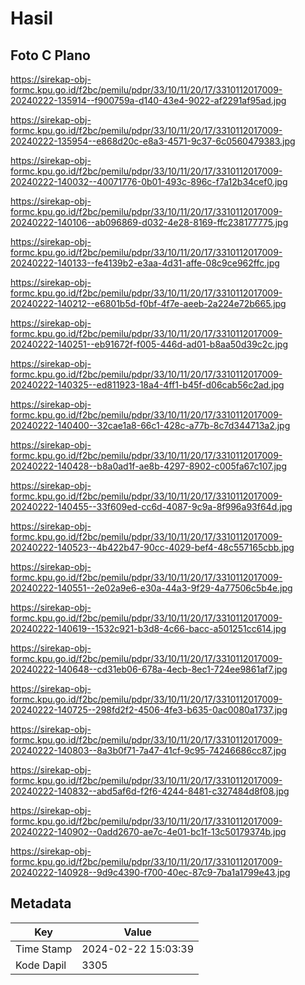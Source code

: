 # Hasil

## Foto C Plano

https://sirekap-obj-formc.kpu.go.id/f2bc/pemilu/pdpr/33/10/11/20/17/3310112017009-20240222-135914--f900759a-d140-43e4-9022-af2291af95ad.jpg

https://sirekap-obj-formc.kpu.go.id/f2bc/pemilu/pdpr/33/10/11/20/17/3310112017009-20240222-135954--e868d20c-e8a3-4571-9c37-6c0560479383.jpg

https://sirekap-obj-formc.kpu.go.id/f2bc/pemilu/pdpr/33/10/11/20/17/3310112017009-20240222-140032--40071776-0b01-493c-896c-f7a12b34cef0.jpg

https://sirekap-obj-formc.kpu.go.id/f2bc/pemilu/pdpr/33/10/11/20/17/3310112017009-20240222-140106--ab096869-d032-4e28-8169-ffc238177775.jpg

https://sirekap-obj-formc.kpu.go.id/f2bc/pemilu/pdpr/33/10/11/20/17/3310112017009-20240222-140133--fe4139b2-e3aa-4d31-affe-08c9ce962ffc.jpg

https://sirekap-obj-formc.kpu.go.id/f2bc/pemilu/pdpr/33/10/11/20/17/3310112017009-20240222-140212--e6801b5d-f0bf-4f7e-aeeb-2a224e72b665.jpg

https://sirekap-obj-formc.kpu.go.id/f2bc/pemilu/pdpr/33/10/11/20/17/3310112017009-20240222-140251--eb91672f-f005-446d-ad01-b8aa50d39c2c.jpg

https://sirekap-obj-formc.kpu.go.id/f2bc/pemilu/pdpr/33/10/11/20/17/3310112017009-20240222-140325--ed811923-18a4-4ff1-b45f-d06cab56c2ad.jpg

https://sirekap-obj-formc.kpu.go.id/f2bc/pemilu/pdpr/33/10/11/20/17/3310112017009-20240222-140400--32cae1a8-66c1-428c-a77b-8c7d344713a2.jpg

https://sirekap-obj-formc.kpu.go.id/f2bc/pemilu/pdpr/33/10/11/20/17/3310112017009-20240222-140428--b8a0ad1f-ae8b-4297-8902-c005fa67c107.jpg

https://sirekap-obj-formc.kpu.go.id/f2bc/pemilu/pdpr/33/10/11/20/17/3310112017009-20240222-140455--33f609ed-cc6d-4087-9c9a-8f996a93f64d.jpg

https://sirekap-obj-formc.kpu.go.id/f2bc/pemilu/pdpr/33/10/11/20/17/3310112017009-20240222-140523--4b422b47-90cc-4029-bef4-48c557165cbb.jpg

https://sirekap-obj-formc.kpu.go.id/f2bc/pemilu/pdpr/33/10/11/20/17/3310112017009-20240222-140551--2e02a9e6-e30a-44a3-9f29-4a77506c5b4e.jpg

https://sirekap-obj-formc.kpu.go.id/f2bc/pemilu/pdpr/33/10/11/20/17/3310112017009-20240222-140619--1532c921-b3d8-4c66-bacc-a501251cc614.jpg

https://sirekap-obj-formc.kpu.go.id/f2bc/pemilu/pdpr/33/10/11/20/17/3310112017009-20240222-140648--cd31eb06-678a-4ecb-8ec1-724ee9861af7.jpg

https://sirekap-obj-formc.kpu.go.id/f2bc/pemilu/pdpr/33/10/11/20/17/3310112017009-20240222-140725--298fd2f2-4506-4fe3-b635-0ac0080a1737.jpg

https://sirekap-obj-formc.kpu.go.id/f2bc/pemilu/pdpr/33/10/11/20/17/3310112017009-20240222-140803--8a3b0f71-7a47-41cf-9c95-74246686cc87.jpg

https://sirekap-obj-formc.kpu.go.id/f2bc/pemilu/pdpr/33/10/11/20/17/3310112017009-20240222-140832--abd5af6d-f2f6-4244-8481-c327484d8f08.jpg

https://sirekap-obj-formc.kpu.go.id/f2bc/pemilu/pdpr/33/10/11/20/17/3310112017009-20240222-140902--0add2670-ae7c-4e01-bc1f-13c50179374b.jpg

https://sirekap-obj-formc.kpu.go.id/f2bc/pemilu/pdpr/33/10/11/20/17/3310112017009-20240222-140928--9d9c4390-f700-40ec-87c9-7ba1a1799e43.jpg


## Metadata

| Key        | Value               |
| ---------- | ------------------- |
| Time Stamp | 2024-02-22 15:03:39 |
| Kode Dapil | 3305                |



